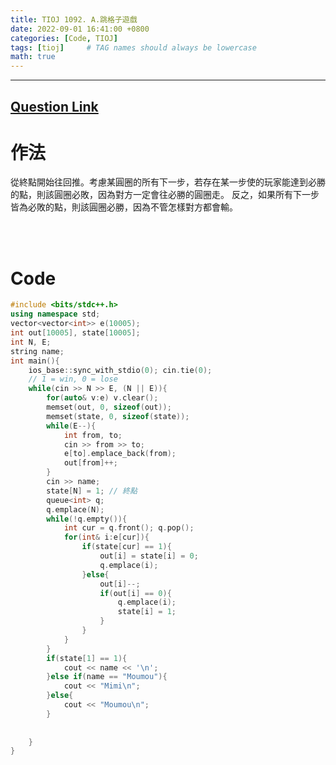 ```yaml
---
title: TIOJ 1092. A.跳格子遊戲
date: 2022-09-01 16:41:00 +0800
categories: [Code, TIOJ]
tags: [tioj]     # TAG names should always be lowercase
math: true
---
```


---
## [Question Link](https://tioj.ck.tp.edu.tw/problems/1092/ "TIOJ-1092-A-跳格子遊戲")

**作法**
===

從終點開始往回推。考慮某圓圈的所有下一步，若存在某一步使的玩家能達到必勝的點，則該圓圈必敗，因為對方一定會往必勝的圓圈走。
反之，如果所有下一步皆為必敗的點，則該圓圈必勝，因為不管怎樣對方都會輸。

<br>
<br>

**Code**
===

```cpp
#include <bits/stdc++.h>
using namespace std; 
vector<vector<int>> e(10005);
int out[10005], state[10005];
int N, E;
string name;
int main(){  
    ios_base::sync_with_stdio(0); cin.tie(0);
    // 1 = win, 0 = lose
    while(cin >> N >> E, (N || E)){
        for(auto& v:e) v.clear();
        memset(out, 0, sizeof(out));
        memset(state, 0, sizeof(state));
        while(E--){
            int from, to;
            cin >> from >> to;  
            e[to].emplace_back(from);
            out[from]++;
        }
        cin >> name;
        state[N] = 1; // 終點
        queue<int> q;
        q.emplace(N);
        while(!q.empty()){
            int cur = q.front(); q.pop();
            for(int& i:e[cur]){
                if(state[cur] == 1){
                    out[i] = state[i] = 0;
                    q.emplace(i);
                }else{
                    out[i]--;
                    if(out[i] == 0){
                        q.emplace(i);
                        state[i] = 1;
                    }
                }
            }
        }
        if(state[1] == 1){
            cout << name << '\n';
        }else if(name == "Moumou"){
            cout << "Mimi\n";
        }else{
            cout << "Moumou\n";
        }
        
        
    }
}
```


